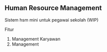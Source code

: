 ## Human Resource Management

Sistem hsm mini untuk pegawai sekolah (WIP)

Fitur
1. Management Karyawan
2. Management
